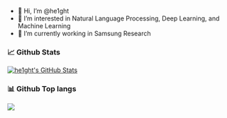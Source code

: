 - 👋 Hi, I’m @he1ght
- 👀 I’m interested in Natural Language Processing, Deep Learning, and Machine Learning
- 🌱 I’m currently working in Samsung Research

### 📈 Github Stats

<a href="https://github.com/he1ght/he1ght">
  <img align="center" src="https://github-readme-stats.vercel.app/api?username=he1ght&count_private=true&show_icons=true&hide_title=true&include_all_commits=true" alt="he1ght's GitHub Stats" />
</a>

### 📊 Github Top langs

<a href="https://github.com/he1ght/heigth">
  <img align="center" src="https://github-readme-stats.vercel.app/api/top-langs/?username=he1ght&hide=objective-c,html&hide_title=true" />
</a>
